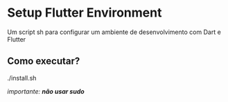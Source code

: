 # Setup Flutter Environment
Um script sh para configurar um ambiente de desenvolvimento com Dart e Flutter

## Como executar?
./install.sh

_importante: **não usar sudo**_